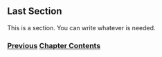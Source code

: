 ## Last Section

This is a section. You can write whatever is needed.


### [<ins>Previous</ins>](Another%20Section.md) [<ins>Chapter Contents</ins>](99.%20Chapter%20Template.md)
